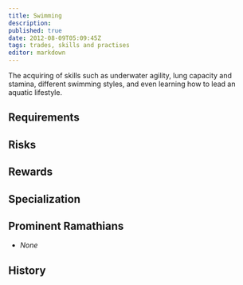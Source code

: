 ```yaml
---
title: Swimming
description:
published: true
date: 2012-08-09T05:09:45Z
tags: trades, skills and practises
editor: markdown
---
```


The acquiring of skills such as underwater agility, lung capacity and stamina, different swimming styles, and even learning how to lead an aquatic lifestyle.

## Requirements

## Risks

## Rewards

## Specialization

## Prominent Ramathians

- *None*

## History

